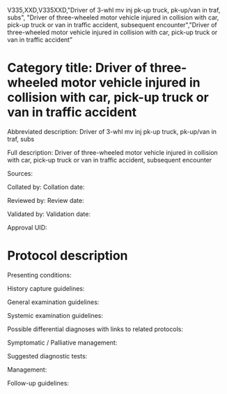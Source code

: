 V335,XXD,V335XXD,"Driver of 3-whl mv inj pk-up truck, pk-up/van in traf, subs", "Driver of three-wheeled motor vehicle injured in collision with car, pick-up truck or van in traffic accident, subsequent encounter","Driver of three-wheeled motor vehicle injured in collision with car, pick-up truck or van in traffic accident"
# Category title: Driver of three-wheeled motor vehicle injured in collision with car, pick-up truck or van in traffic accident

Abbreviated description: Driver of 3-whl mv inj pk-up truck, pk-up/van in traf, subs

Full description: Driver of three-wheeled motor vehicle injured in collision with car, pick-up truck or van in traffic accident, subsequent encounter

Sources:

Collated by:
Collation date:

Reviewed by:
Review date:

Validated by:
Validation date:

Approval UID:

# Protocol description

Presenting conditions:

History capture guidelines:

General examination guidelines:

Systemic examination guidelines:

Possible differential diagnoses with links to related protocols:

Symptomatic / Palliative management:

Suggested diagnostic tests:

Management:

Follow-up guidelines:
